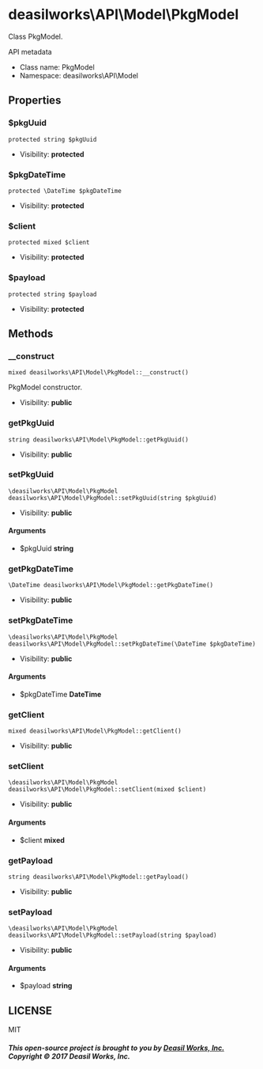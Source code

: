 deasilworks\API\Model\PkgModel
===============

Class PkgModel.

API metadata


* Class name: PkgModel
* Namespace: deasilworks\API\Model





Properties
----------


### $pkgUuid

    protected string $pkgUuid





* Visibility: **protected**


### $pkgDateTime

    protected \DateTime $pkgDateTime





* Visibility: **protected**


### $client

    protected mixed $client





* Visibility: **protected**


### $payload

    protected string $payload





* Visibility: **protected**


Methods
-------


### __construct

    mixed deasilworks\API\Model\PkgModel::__construct()

PkgModel constructor.



* Visibility: **public**




### getPkgUuid

    string deasilworks\API\Model\PkgModel::getPkgUuid()





* Visibility: **public**




### setPkgUuid

    \deasilworks\API\Model\PkgModel deasilworks\API\Model\PkgModel::setPkgUuid(string $pkgUuid)





* Visibility: **public**


#### Arguments
* $pkgUuid **string**



### getPkgDateTime

    \DateTime deasilworks\API\Model\PkgModel::getPkgDateTime()





* Visibility: **public**




### setPkgDateTime

    \deasilworks\API\Model\PkgModel deasilworks\API\Model\PkgModel::setPkgDateTime(\DateTime $pkgDateTime)





* Visibility: **public**


#### Arguments
* $pkgDateTime **DateTime**



### getClient

    mixed deasilworks\API\Model\PkgModel::getClient()





* Visibility: **public**




### setClient

    \deasilworks\API\Model\PkgModel deasilworks\API\Model\PkgModel::setClient(mixed $client)





* Visibility: **public**


#### Arguments
* $client **mixed**



### getPayload

    string deasilworks\API\Model\PkgModel::getPayload()





* Visibility: **public**




### setPayload

    \deasilworks\API\Model\PkgModel deasilworks\API\Model\PkgModel::setPayload(string $payload)





* Visibility: **public**


#### Arguments
* $payload **string**



## LICENSE

MIT

##### This open-source project is brought to you by [Deasil Works, Inc.](http://deasil.works/) Copyright &copy; 2017 Deasil Works, Inc.